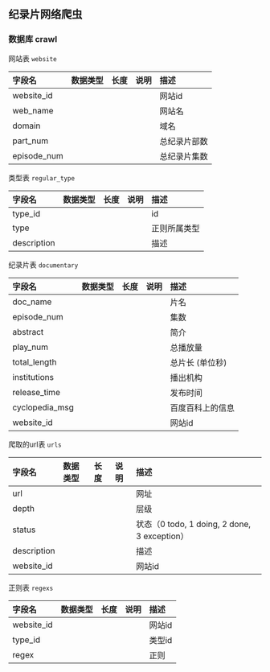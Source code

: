 纪录片网络爬虫
-------

### 数据库 crawl ###

网站表  `website`

| 字段名              | 数据类型| 长度 | 说明       | 描述 |
|:-------------------|:-------|:----|:----------|:----|
|website_id|||| 网站id |
|web_name| | | | 网站名|
|domain|||| 域名 |
|part_num||||总纪录片部数|
|episode_num||||总纪录片集数|

类型表 `regular_type`

| 字段名              | 数据类型| 长度 | 说明       | 描述 |
|:-------------------|:-------|:----|:----------|:----|
|type_id||||id|
|type||||正则所属类型|
|description||||描述|

纪录片表 `documentary`

| 字段名              | 数据类型| 长度 | 说明       | 描述 |
|:-------------------|:-------|:----|:----------|:----|
|doc_name||||片名|
|episode_num||||集数|
|abstract||||简介|
|play_num||||总播放量|
|total_length||||总片长 (单位秒)|
|institutions||||播出机构|
|release_time||||发布时间|
|cyclopedia_msg||||百度百科上的信息|
|website_id||||网站id|

爬取的url表 `urls`

| 字段名              | 数据类型| 长度 | 说明       | 描述 |
|:-------------------|:-------|:----|:----------|:----|
|url||||网址|
|depth||||层级|
|status||||状态（0 todo, 1 doing, 2 done, 3 exception）|
|description||||描述|
|website_id||||网站id|

正则表 `regexs`

| 字段名              | 数据类型| 长度 | 说明       | 描述 |
|:-------------------|:-------|:----|:----------|:----|
|website_id||||网站id|
|type_id|||| 类型id|
|regex|||| 正则 |

